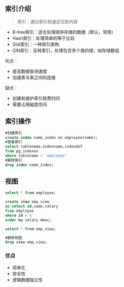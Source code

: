 ## 索引介绍

> 索引：通过索引快速定位到内容

* B-tree索引：适合处理顺序存储的数据（默认，常用）
* Hash索引：处理简单的等于比较
* Gist索引：一种索引架构
* GIN索引：反转索引，处理包含多个值的键，如存储数组

优点：

* 提高数据查询速度
* 加速表与表之间的连接

缺点：

* 创建和维护索引耗费时间
* 需要占用磁盘空间

## 索引操作

```sql
#创建索引
create index name_index on employee(name);
#查看索引
select tablename,indexname,indexdef 
from pg_indexes
where tablename = 'employee'
#删除索引
drop index name_index;
```

## 视图

```sql
select * from employee;

create view emp_view
as select id,name,salary
from employee 
where id = 4
order by salary desc;

select * from emp_view;

#删除视图
drop view emp_view;
```

### 优点

* 简单化
* 安全性
* 逻辑数据独立性
